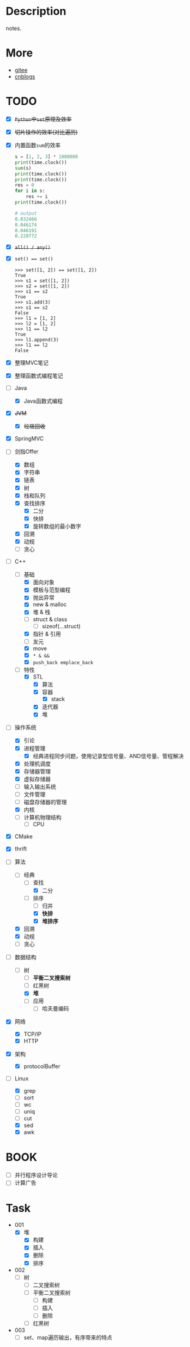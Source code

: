 # Description
notes.


# More

- [gitee](https://gitee.com/bovenson)
- [cnblogs](https://www.cnblogs.com/bovenson)

# TODO

- [x] ~~`Python`中`set`原理及效率~~

- [x] ~~切片操作的效率(对比遍历)~~

- [x] 内置函数`sum`的效率

  ```python
  s = [1, 2, 3] * 1000000
  print(time.clock())
  sum(s)
  print(time.clock())
  print(time.clock())
  res = 0
  for i in s:
      res += i
  print(time.clock())
  
  # output
  0.032466
  0.046174
  0.046191
  0.220772
  ```

- [x] ~~`all() / any()`~~

- [x] `set() == set()`

  ```shell
  >>> set([1, 2]) == set([1, 2])
  True
  >>> s1 = set([1, 2])
  >>> s2 = set([1, 2])
  >>> s1 == s2
  True
  >>> s1.add(3)
  >>> s1 == s2
  False
  >>> l1 = [1, 2]
  >>> l2 = [1, 2]
  >>> l1 == l2
  True
  >>> l1.append(3)
  >>> l1 == l2
  False
  ```

- [x] 整理MVC笔记

- [x] 整理函数式编程笔记

- [ ] Java

  - [x] Java函数式编程

- [x] ~~JVM~~

  - [x] ~~垃圾回收~~

- [x] SpringMVC

- [ ] 剑指Offer

  - [x] 数组
  - [x] 字符串
  - [x] 链表
  - [x] 树
  - [x] 栈和队列
  - [x] 查找排序
    - [x] 二分
    - [x] 快排
    - [x] 旋转数组的最小数字
  - [x] 回溯
  - [x] 动规
  - [ ] 贪心

- [ ] C++

  - [ ] 基础
    - [x] 面向对象
    - [x] 模板与范型编程
    - [x] 抛出异常
    - [x] new & malloc
    - [x] 堆 & 栈
    - [ ] struct & class
      - [ ] sizeof(...struct)
    - [x] 指针 & 引用
    - [ ] 友元
    - [x] move
    - [x] `* & &&`
    - [x] `push_back emplace_back`
  - [ ] 特性
    - [x] STL
      - [x] 算法
      - [x] 容器
        - [x] stack
      - [x] 迭代器
      - [x] 堆

- [ ] 操作系统

  - [x] 引论
  - [x] 进程管理
    - [x] 经典进程同步问题，使用记录型信号量、AND信号量、管程解决
  - [x] 处理机调度
  - [x] 存储器管理
  - [x] 虚拟存储器
  - [ ] 输入输出系统
  - [ ] 文件管理
  - [ ] 磁盘存储器的管理
  - [x] 内核
  - [ ] 计算机物理结构
    - [ ] CPU

- [x] CMake

- [x] thrift

- [ ] 算法

  - [ ] 经典
    - [ ] 查找
      - [x] 二分
    - [ ] 排序
      - [ ] 归并
      - [x] **快排**
      - [x] **堆排序**
  - [x] 回溯
  - [x] 动规
  - [ ] 贪心 

- [ ] 数据结构

  - [ ] 树
    - [ ] **平衡二叉搜索树**
    - [ ] 红黑树
    - [x] **堆**
    - [ ] 应用
      - [ ] 哈夫曼编码

- [x] 网络
  - [x] TCP/IP
  - [x] HTTP

- [x] 架构

  - [x] protocolBuffer

- [ ] Linux
  - [x] grep
  - [ ] sort
  - [ ] wc
  - [ ] uniq
  - [ ] cut
  - [x] sed
  - [x] awk

# BOOK

- [ ] 并行程序设计导论
- [ ] 计算广告

# Task

- 001
  - [x] 堆
    - [x] 构建
    - [x] 插入
    - [x] 删除
    - [x] 排序
- 002
  - [ ] 树
    - [ ] 二叉搜索树
    - [ ] 平衡二叉搜索树
      - [ ] 构建
      - [ ] 插入
      - [ ] 删除
    - [ ] 红黑树
- 003
  - [ ] set、map遍历输出，有序带来的特点